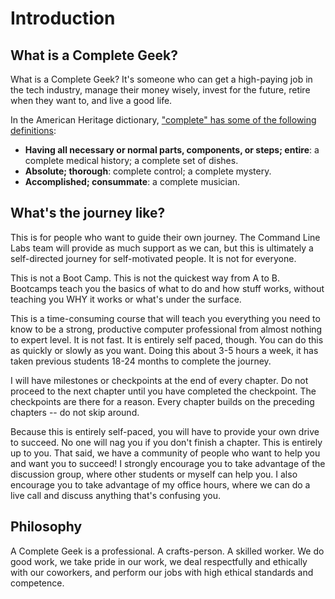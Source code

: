 # Introduction

## What is a Complete Geek?

What is a Complete Geek? It's someone who can get a high-paying job in the tech industry, manage their money wisely, invest for the future, retire when they want to, and live a good life.

In the American Heritage dictionary, ["complete" has some of the following definitions](https://www.ahdictionary.com/word/search.html?q=complete&submit.x=42&submit.y=23):

* **Having all necessary or normal parts, components, or steps; entire**: a complete medical history; a complete set of dishes.
* **Absolute; thorough**: complete control; a complete mystery.
* **Accomplished; consummate**: a complete musician.

## What's the journey like?

This is for people who want to guide their own journey. The Command Line Labs team will provide as much support as we can, but this is ultimately a self-directed journey for self-motivated people. It is not for everyone.

This is not a Boot Camp. This is not the quickest way from A to B. Bootcamps teach you the basics of what to do and how stuff works, without teaching you WHY it works or what's under the surface.

This is a time-consuming course that will teach you everything you need to know to be a strong, productive computer professional from almost nothing to expert level. It is not fast. It is entirely self paced, though. You can do this as quickly or slowly as you want. Doing this about 3-5 hours a week, it has taken previous students 18-24 months to complete the journey.

I will have milestones or checkpoints at the end of every chapter. Do not proceed to the next chapter until you have completed the checkpoint. The checkpoints are there for a reason. Every chapter builds on the preceding chapters -- do not skip around.

Because this is entirely self-paced, you will have to provide your own drive to succeed. No one will nag you if you don't finish a chapter. This is entirely up to you. That said, we have a community of people who want to help you and want you to succeed! I strongly encourage you to take advantage of the discussion group, where other students or myself can help you. I also encourage you to take advantage of my office hours, where we can do a live call and discuss anything that's confusing you.

## Philosophy

A Complete Geek is a professional. A crafts-person. A skilled worker. We do good work, we take pride in our work, we deal respectfully and ethically with our coworkers, and perform our jobs with high ethical standards and competence.
